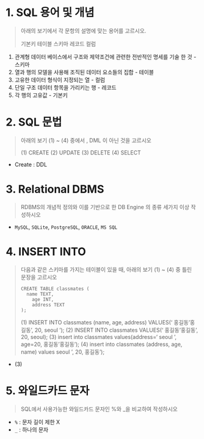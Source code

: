 # 1. SQL 용어 및 개념

> 아래의 보기에서 각 문항의 설명에 맞는 용어를 고르시오.
>
> 기본키 테이블 스키마 레코드 컬럼

1) 관계형 데이터 베이스에서 구조와 제약조건에 관련한 전반적인 명세를 기술 한 것 - 스키마
2) 열과 행의 모델을 사용해 조직된 데이터 요소들의 집합 - 테이블
3) 고유한 데이터 형식이 지정되는 열 - 컬럼
4) 단일 구조 데이터 항목을 가리키는 행 - 레코드
5) 각 행의 고유값 - 기본키



# 2. SQL 문법

> 아래의 보기 (1) ~ (4) 중에서 , DML 이 아닌 것을 고르시오
>
> (1) CREATE
> (2) UPDATE
> (3) DELETE
> (4) SELECT 

- Create : DDL



# 3. Relational DBMS

> RDBMS의 개념적 정의와 이를 기반으로 한 DB Engine 의 종류 세가지 이상 작성하시오

- `MySQL`, `SQLite`, `PostgreSQL`, `ORACLE`, `MS SQL`



# 4. INSERT INTO

> 다음과 같은 스키마를 가지는 테이블이 있을 때, 아래의 보기 (1) ~ (4) 중 틀린 문장을 고르시오
>
> ```sqlite
> CREATE TABLE classmates (
> 	name TEXT,
>     age INT,
>     address TEXT
> );
> ```
>
> (1) INSERT INTO classmates (name, age, address) VALUES(‘ 홍길동’홍길동’, 20, seoul ’);
> (2) INSERT INTO classmates VALUES(‘ 홍길동’홍길동’, 20, seoul);
> (3) insert into classmates values(address=‘ seoul ’, age=20, 홍길동’홍길동’);
> (4) insert into classmates (address, age, name) values seoul ’, 20, 홍길동’);

- (3)



# 5. 와일드카드 문자

> SQL에서 사용가능한 와일드카드 문자인 %와 _을 비교하여 작성하시오

- `%` : 문자 길이 제한 X
- `_` : 하나의 문자